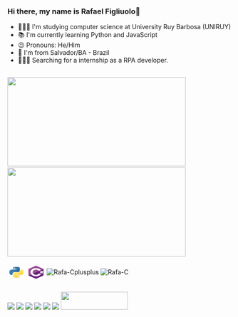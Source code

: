 ### Hi there, my name is Rafael Figliuolo👋
- 👨🏻‍🎓 I'm studying computer science at University Ruy Barbosa (UNIRUY)
- 📚 I'm currently learning Python and JavaScript
- 😉 Pronouns: He/Him
- 🏡 I'm from Salvador/BA - Brazil
- 👨🏻‍💻 Searching for a internship as a RPA developer.
##


  <a href="https://github.com/RafaelFN1230">
  <img width="400px" height="200px" src="https://github-readme-stats-git-masterrstaa-rickstaa.vercel.app/api?username=RafaelFN1230&show_icons=true&theme=merko&include_all_commits=true&count_private=true"/>
  <img width="400px" height=200px" src="https://github-readme-stats-git-masterrstaa-rickstaa.vercel.app/api/top-langs/?username=RafaelFN1230&layout=compact&langs_count=7&theme=merko"/>
  </a>
<div style="display: inline_block"><br>
  <img align="center" alt="Rafa-Python" height="30" width="40" src="https://raw.githubusercontent.com/devicons/devicon/master/icons/python/python-original.svg">
  <img align="center" alt="Rafa-Csharp" height="30" width="40" src="https://raw.githubusercontent.com/devicons/devicon/master/icons/csharp/csharp-original.svg">
  <img align="center" alt="Rafa-Cplusplus" height="30" width="40" src="https://cdn.jsdelivr.net/gh/devicons/devicon/icons/cplusplus/cplusplus-original.svg">
  <img align="center" alt="Rafa-C" height="30" width="40" src="https://cdn.jsdelivr.net/gh/devicons/devicon/icons/c/c-original.svg">
</div>

##

<div> 
  <a href="https://www.instagram.com/rafael1230/" target="_blank"><img src="https://img.shields.io/badge/-Instagram-%23E4405F?style=for-the-badge&logo=instagram&logoColor=white" target="_blank"></a>
  <a href = "mailto:rafaelfnascimento1230@gmail.com"><img src="https://img.shields.io/badge/-Gmail-%23333?style=for-the-badge&logo=gmail&logoColor=white" target="_blank"></a>
  <a href="https://www.linkedin.com/in/rafael-figliuolo-nascimento-2479181b2/" target="_blank"><img src="https://img.shields.io/badge/-LinkedIn-%230077B5?style=for-the-badge&logo=linkedin&logoColor=white" target="_blank"></a> 
  <a href="https://www.facebook.com/rafael.nascimento.37604/" target="_blank"><img src="https://img.shields.io/badge/Facebook-1877F2?style=for-the-badge&logo=facebook&logoColor=white" target="_blank"></a>
  <a href="https://wa.me/5571996096909" target="_blank"><img src="https://img.shields.io/badge/WhatsApp-25D366?style=for-the-badge&logo=whatsapp&logoColor=white" target="_blank"></a>
  <a href="https://www.codechef.com/users/rafaelfn1230" target="_blank"><img src="https://img.shields.io/badge/Codechef-%23B92B27.svg?&style=for-the-badge&logo=Codechef&logoColor=white" target="_blank"></a>
  <a href="https://www.beecrowd.com.br/judge/en/profile/710583" target="_blank"><img src="https://camo.githubusercontent.com/38d44389f0e6e510bcd916cffb484df9026d4d374160c290f94d1d3db4efb3ca/68747470733a2f2f7777772e62656563726f77642e636f6d2e62722f686f6d652f77702d636f6e74656e742f75706c6f6164732f323032312f30382f62656563726f77645f5f726f786f486f72436c65616e2d736d616c6c2d504e472d312e706e67" target="_blank" height="40" width="150"></a>
  
</div>
